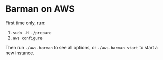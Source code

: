 # Barman on AWS
First time only, run:

1. `sudo -H ./prepare`
2. `aws configure`

Then run `./aws-barman` to see all options, or `./aws-barman start` to start a
new instance.
